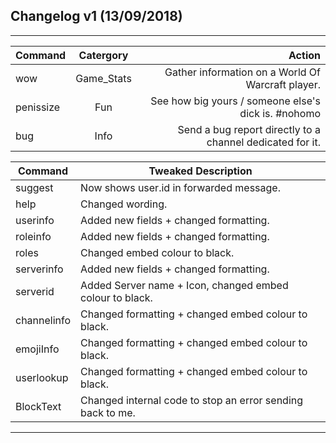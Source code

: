 ## Changelog v1 (13/09/2018)
***
| Command       | Catergory          | Action  |
| ------------- |:-------------:| -----:| 
| wow | Game_Stats | Gather information on a World Of Warcraft player. | 
| penissize | Fun | See how big yours / someone else's dick is. #nohomo | 
| bug | Info | Send a bug report directly to a channel dedicated for it. | 

| Command  | Tweaked Description |
| ------------- | ------------- |
| suggest |  Now shows user.id in forwarded message. | 
| help |  Changed wording. | 
| userinfo | Added new fields + changed formatting. |
| roleinfo | Added new fields + changed formatting. |
| roles | Changed embed colour to black. | 
| serverinfo | Added new fields + changed formatting. | 
| serverid | Added Server name + Icon, changed embed colour to black. | 
| channelinfo | Changed formatting + changed embed colour to black. | 
| emojiInfo | Changed formatting + changed embed colour to black. | 
| userlookup | Changed formatting + changed embed colour to black.| 
| BlockText | Changed internal code to stop an error sending back to me. | 

***
